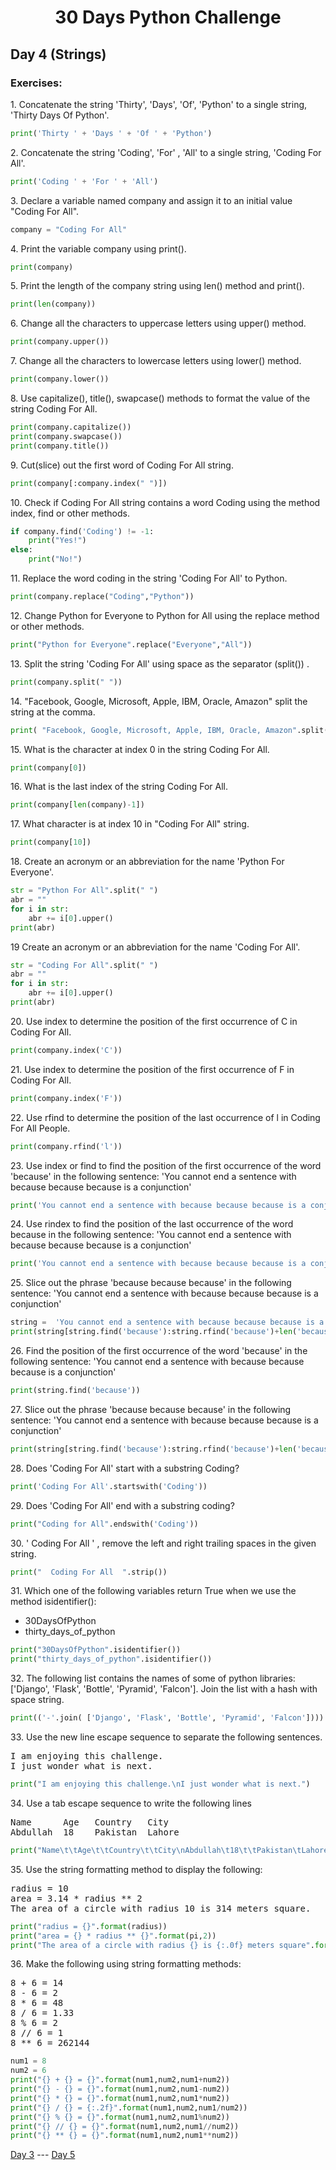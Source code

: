 <h1 align="center">30 Days Python Challenge</h1>
<h2>Day 4 (Strings)</h2>
<h3>Exercises:</h3>
<p>1. Concatenate the string 'Thirty', 'Days', 'Of', 'Python' to a single string, 'Thirty Days Of Python'.</p>

```py
print('Thirty ' + 'Days ' + 'Of ' + 'Python')
```

<p>2. Concatenate the string 'Coding', 'For' , 'All' to a single string, 'Coding For All'.</p>

```py
print('Coding ' + 'For ' + 'All')
```

<p>3. Declare a variable named company and assign it to an initial value "Coding For All".</p>

```py
company = "Coding For All"
```

<p>4. Print the variable company using print().</p>

```py
print(company)
```

<p>5. Print the length of the company string using len() method and print().</p>

```py
print(len(company))
```

<p>6. Change all the characters to uppercase letters using upper() method.</p>

```py
print(company.upper())
```

<p>7. Change all the characters to lowercase letters using lower() method.</p>

```py
print(company.lower())
```

<p>8. Use capitalize(), title(), swapcase() methods to format the value of the string Coding For All.</p>

```py
print(company.capitalize())
print(company.swapcase())
print(company.title())
```

<p>9. Cut(slice) out the first word of Coding For All string.</p>

```py
print(company[:company.index(" ")])
```

<p>10. Check if Coding For All string contains a word Coding using the method index, find or other methods.</p>

```py
if company.find('Coding') != -1:
    print("Yes!")
else:
    print("No!")
```

<p>11. Replace the word coding in the string 'Coding For All' to Python.</p>

```py
print(company.replace("Coding","Python"))
```

<p>12. Change Python for Everyone to Python for All using the replace method or other methods.</p>

```py
print("Python for Everyone".replace("Everyone","All"))
```

<p>13. Split the string 'Coding For All' using space as the separator (split()) .</p>

```py
print(company.split(" "))
```

<p>14. "Facebook, Google, Microsoft, Apple, IBM, Oracle, Amazon" split the string at the comma.</p>

```py
print( "Facebook, Google, Microsoft, Apple, IBM, Oracle, Amazon".split(","))
```

<p>15. What is the character at index 0 in the string Coding For All.</p>

```py
print(company[0])
```

<p>16. What is the last index of the string Coding For All.</p>

```py
print(company[len(company)-1])
```

<p>17. What character is at index 10 in "Coding For All" string.</p>

```py
print(company[10])
```

<p>18. Create an acronym or an abbreviation for the name 'Python For Everyone'.</p>

```py
str = "Python For All".split(" ")
abr = ""
for i in str:
    abr += i[0].upper()
print(abr)
```

<p>19 Create an acronym or an abbreviation for the name 'Coding For All'.</p>

```py
str = "Coding For All".split(" ")
abr = ""
for i in str:
    abr += i[0].upper()
print(abr)
```

<p>20. Use index to determine the position of the first occurrence of C in Coding For All.</p>

```py
print(company.index('C'))
```

<p>21. Use index to determine the position of the first occurrence of F in Coding For All.</p>

```py
print(company.index('F'))
```

<p>22. Use rfind to determine the position of the last occurrence of l in Coding For All People.</p>

```py
print(company.rfind('l'))
```

<p>23. Use index or find to find the position of the first occurrence of the word 'because' in the following sentence: 'You cannot end a sentence with because because because is a conjunction'</p>

```py
print('You cannot end a sentence with because because because is a conjunction'.find("because"))
```

<p>24. Use rindex to find the position of the last occurrence of the word because in the following sentence: 'You cannot end a sentence with because because because is a conjunction'</p>

```py
print('You cannot end a sentence with because because because is a conjunction'.rfind("because"))
```

<p>25. Slice out the phrase 'because because because' in the following sentence: 'You cannot end a sentence with because because because is a conjunction'
</p>

```py
string =  'You cannot end a sentence with because because because is a conjunction'
print(string[string.find('because'):string.rfind('because')+len('because')])
```

<p>26. Find the position of the first occurrence of the word 'because' in the following sentence: 'You cannot end a sentence with because because because is a conjunction'</p>

```py
print(string.find('because'))
```

<p>27. Slice out the phrase 'because because because' in the following sentence: 'You cannot end a sentence with because because because is a conjunction'</p>

```py
print(string[string.find('because'):string.rfind('because')+len('because')])
```

<p>28. Does 'Coding For All' start with a substring Coding?</p>

```py
print('Coding For All'.startswith('Coding'))
```

<p>29. Does 'Coding For All' end with a substring coding?</p>

```py
print("Coding for All".endswith('Coding'))
```

<p>30. '   Coding For All      '  , remove the left and right trailing spaces in the given string.</p>

```py
print("  Coding For All  ".strip())
```

<p>31. Which one of the following variables return True when we use the method isidentifier():</p>
<ul>
    <li>30DaysOfPython</li>
    <li>thirty_days_of_python</li>
</ul>

```py
print("30DaysOfPython".isidentifier())
print("thirty_days_of_python".isidentifier())
```

<p>32. The following list contains the names of some of python libraries: ['Django', 'Flask', 'Bottle', 'Pyramid', 'Falcon']. Join the list with a hash with space string.</p>

```py
print(('-'.join( ['Django', 'Flask', 'Bottle', 'Pyramid', 'Falcon'])))
```

<p>33. Use the new line escape sequence to separate the following sentences.</p>
<pre>
I am enjoying this challenge.
I just wonder what is next.
</pre>

```py
print("I am enjoying this challenge.\nI just wonder what is next.")
```

<p>34. Use a tab escape sequence to write the following lines</p>
<pre>
Name      Age   Country   City
Abdullah  18    Pakistan  Lahore
</pre>

```py
print("Name\t\tAge\t\tCountry\t\tCity\nAbdullah\t18\t\tPakistan\tLahore")
```

<p>35. Use the string formatting method to display the following:</p>
<pre>
radius = 10
area = 3.14 * radius ** 2
The area of a circle with radius 10 is 314 meters square.
</pre>

```py
print("radius = {}".format(radius))
print("area = {} * radius ** {}".format(pi,2))
print("The area of a circle with radius {} is {:.0f} meters square".format(radius,pi*radius**2))
```

<p>36. Make the following using string formatting methods:</p>
<pre>
8 + 6 = 14
8 - 6 = 2
8 * 6 = 48
8 / 6 = 1.33
8 % 6 = 2
8 // 6 = 1
8 ** 6 = 262144
</pre>

```py
num1 = 8
num2 = 6
print("{} + {} = {}".format(num1,num2,num1+num2))
print("{} - {} = {}".format(num1,num2,num1-num2))
print("{} * {} = {}".format(num1,num2,num1*num2))
print("{} / {} = {:.2f}".format(num1,num2,num1/num2))
print("{} % {} = {}".format(num1,num2,num1%num2))
print("{} // {} = {}".format(num1,num2,num1//num2))
print("{} ** {} = {}".format(num1,num2,num1**num2))
```
<a href="Day3.md">Day 3</a> --- <a href="Day5.md">Day 5</a>